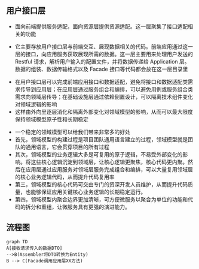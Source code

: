 ## 用户接口层
- 面向前端提供服务适配，面向资源层提供资源适配。这一层聚集了接口适配相关的功能

- 它主要存放用户接口层与前端交互、展现数据相关的代码。前端应用通过这一层的接口，向应用服务获取展现所需的数据。这一层主要用来处理用户发送的 Restful 请求，解析用户输入的配置文件，并将数据传递给 Application 层。数据的组装、数据传输格式以及 Facade 接口等代码都会放在这一层目录里

* 在用户接口层可以完成前端应用接口和数据适配，避免将接口和数据适配类需求传导到应用层；在应用层通过服务组合和编排，可以避免用例或服务组合类需求向领域层传导；在基础设施层通过依赖倒置设计，可以隔离技术组件变化对领域逻辑的影响
* 这样由外向里逐层消化和隔离外部变化对领域模型的影响，从而可以最大限度保持领域模型原子性和长期稳定

- 一个稳定的领域模型可以给我们带来非常多的好处
- 首先，领域模型的构建过程是项目团队通用语言建立的过程，领域模型就是团队的通用语言，它会贯穿项目的所有过程
- 其次，领域模型的业务逻辑大多是可复用的原子逻辑，不易受外部变化的影响。将这些核心逻辑沉淀到领域层，让核心逻辑更聚焦，核心代码更内聚。然后在应用层通过应用服务对领域层服务完成组合和编排，可以大量复用领域层的核心业务逻辑代码，从而提升代码复用率
- 第三，领域模型的核心代码可交由专门的资深开发人员维护，从而提升代码质量，也能够保证应用关键核心业务逻辑的长期稳定运行。
- 第四，领域模型内聚合边界更加清晰，可方便微服务以聚合为单位的功能和代码的拆分和重组，让微服务具有更强的演进能力。

## 流程图

```mermaid
graph TD
A[接收请求传入的数据DTO] 
-->B(Assembler将DTO转换为Entity)
B --> C(Facade调用应用层XX方法)
```



